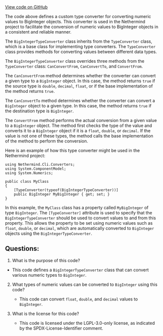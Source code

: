 [View code on GitHub](https://github.com/NethermindEth/nethermind/src/Nethermind/Nethermind.Cli/Converters/BigIntegerTypeConverter.cs)

The code above defines a custom type converter for converting numeric values to BigInteger objects. This converter is used in the Nethermind project to facilitate the conversion of numeric values to BigInteger objects in a consistent and reliable manner.

The `BigIntegerTypeConverter` class inherits from the `TypeConverter` class, which is a base class for implementing type converters. The `TypeConverter` class provides methods for converting values between different data types.

The `BigIntegerTypeConverter` class overrides three methods from the `TypeConverter` class: `CanConvertFrom`, `CanConvertTo`, and `ConvertFrom`.

The `CanConvertFrom` method determines whether the converter can convert a given type to a `BigInteger` object. In this case, the method returns `true` if the source type is `double`, `decimal`, `float`, or if the base implementation of the method returns `true`.

The `CanConvertTo` method determines whether the converter can convert a `BigInteger` object to a given type. In this case, the method returns `true` if the destination type is `BigInteger`.

The `ConvertFrom` method performs the actual conversion from a given value to a `BigInteger` object. The method first checks the type of the value and converts it to a `BigInteger` object if it is a `float`, `double`, or `decimal`. If the value is not one of these types, the method calls the base implementation of the method to perform the conversion.

Here is an example of how this type converter might be used in the Nethermind project:

```
using Nethermind.Cli.Converters;
using System.ComponentModel;
using System.Numerics;

public class MyClass
{
    [TypeConverter(typeof(BigIntegerTypeConverter))]
    public BigInteger MyBigInteger { get; set; }
}
```

In this example, the `MyClass` class has a property called `MyBigInteger` of type `BigInteger`. The `[TypeConverter]` attribute is used to specify that the `BigIntegerTypeConverter` should be used to convert values to and from this property. This allows the property to be set using numeric values such as `float`, `double`, or `decimal`, which are automatically converted to `BigInteger` objects using the `BigIntegerTypeConverter`.
## Questions: 
 1. What is the purpose of this code?
   - This code defines a `BigIntegerTypeConverter` class that can convert various numeric types to `BigInteger`.

2. What types of numeric values can be converted to `BigInteger` using this code?
   - This code can convert `float`, `double`, and `decimal` values to `BigInteger`.

3. What is the license for this code?
   - This code is licensed under the LGPL-3.0-only license, as indicated by the SPDX-License-Identifier comment.
